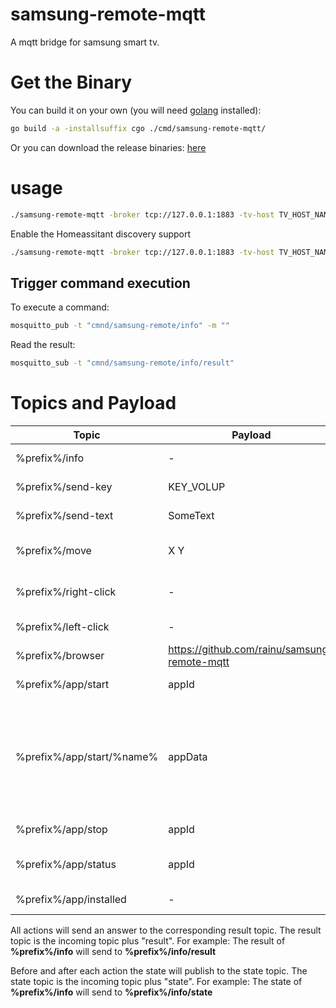 # samsung-remote-mqtt
A mqtt bridge for samsung smart tv. 

# Get the Binary
You can build it on your own (you will need [golang](https://golang.org/) installed):
```bash
go build -a -installsuffix cgo ./cmd/samsung-remote-mqtt/
```

Or you can download the release binaries: [here](https://github.com/rainu/samsung-remote-mqtt/releases/latest)

# usage
```bash
./samsung-remote-mqtt -broker tcp://127.0.0.1:1883 -tv-host TV_HOST_NAME
```

Enable the Homeassitant discovery support
```bash
./samsung-remote-mqtt -broker tcp://127.0.0.1:1883 -tv-host TV_HOST_NAME -home-assistant
```

## Trigger command execution

To execute a command:

```bash
mosquitto_pub -t "cmnd/samsung-remote/info" -m ""
```

Read the result:
```bash
mosquitto_sub -t "cmnd/samsung-remote/info/result"
```

# Topics and Payload

|Topic|Payload|Description|
|-----|-------|-----------|
|%prefix%/info|-|Get information about the tv.|
|%prefix%/send-key|KEY_VOLUP|Send the key to samsung remote|
|%prefix%/send-text|SomeText|Send the given text to samsung remote|
|%prefix%/move|X Y|Go with the cursor to position samsung remote|
|%prefix%/right-click|-|Perform a right click at samsung remote|
|%prefix%/left-click|-|Perform a left click samsung remote|
|%prefix%/browser|https://github.com/rainu/samsung-remote-mqtt|Open the browser with the given url.|
|%prefix%/app/start|appId|Starts the app by the given **appId**.|
|%prefix%/app/start/%name%|appData|Starts the app by the given **name** with the given data. For example, you can start the YouTube app and play a video directly (set data to "v=HvncJgJbqOc")|
|%prefix%/app/stop|appId|Stops the app by the given **appId**.|
|%prefix%/app/status|appId|Get the the app status by the given **appId**.|
|%prefix%/app/installed|-|Get a list of all installed apps.|

All actions will send an answer to the corresponding result topic. The result topic is the incoming topic plus "result".
For example: The result of **%prefix%/info** will send to **%prefix%/info/result**

Before and after each action the state will publish to the state topic. The state topic is the incoming topic plus "state".
For example: The state of **%prefix%/info** will send to **%prefix%/info/state**